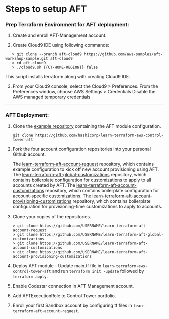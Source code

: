 # Steps to setup AFT

### Prep Terraform Environment for AFT deployment:

1. Create and enroll AFT-Management account.

2. Create Cloud9 IDE using following commands:
```
   > git clone --branch aft-cloud9 https://github.com/aws-samples/aft-workshop-sample.git aft-cloud9
   > cd aft-cloud9
   > ./cloud9.sh {{CT-HOME-REGION}} false
```
This script installs terraform along with creating Cloud9 IDE.

3. From your Cloud9 console, select the Cloud9 > Preferences.
   From the Preferences window, choose AWS Settings > Credentials
   Disable the AWS managed temporary credentials
-----

### AFT Deployment:

1. Clone the [example repository](https://github.com/hashicorp/learn-terraform-aws-control-tower-aft) containing the AFT module configuration.

   `git clone https://github.com/hashicorp/learn-terraform-aws-control-tower-aft `
   
2. Fork the four account configuration repositories into your personal Github account.

    The [learn-terraform-aft-account-request](https://github.com/hashicorp/learn-terraform-aft-account-request) repository, which contains example configuration to kick off new account provisioning using AFT.
    The [learn-terraform-aft-global-customizations](https://github.com/hashicorp/learn-terraform-aft-global-customizations) repository, which contains boilerplate configuration for customizations to apply to all accounts created by AFT.
    The [learn-terraform-aft-account-customizations](https://github.com/hashicorp/learn-terraform-aft-account-customizations) repository, which contains boilerplate configuration for account-specific customizations.
    The [learn-terraform-aft-account-provisioning-customizations](https://github.com/hashicorp/learn-terraform-aft-account-provisioning-customizations) repository, which contains boilerplate configuration for provisioning-time customizations to apply to accounts.

3. Clone your copies of the repositories.  
   ```
   > git clone https://github.com/USERNAME/learn-terraform-aft-account-request
   > git clone https://github.com/USERNAME/learn-terraform-aft-global-customizations
   > git clone https://github.com/USERNAME/learn-terraform-aft-account-customizations
   > git clone https://github.com/USERNAME/learn-terraform-aft-account-provisioning-customizations
   ```
4. Deploy AFT module - Update main.tf file in `learn-terraform-aws-control-tower-aft` and run `terraform init -update` followed by `terraform apply`.
5. Enable Codestar connection in AFT Management account.
6. Add AFTExecutionRole to Control Tower portfolio.
7. Enroll your first Sandbox account by configuring tf files in `learn-terraform-aft-account-request`.
 
